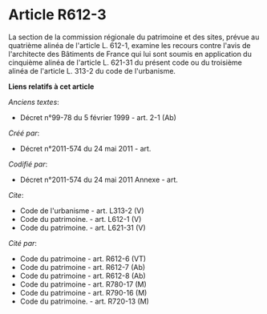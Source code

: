 # Article R612-3

La section de la commission régionale du patrimoine et des sites, prévue au quatrième alinéa de l'article L. 612-1, examine
les recours contre l'avis de l'architecte des Bâtiments de France qui lui sont soumis en application du cinquième alinéa de
l'article L. 621-31 du présent code ou du troisième alinéa de l'article L. 313-2 du code de l'urbanisme.

**Liens relatifs à cet article**

_Anciens textes_:

  - Décret n°99-78 du 5 février 1999 - art. 2-1 (Ab)

_Créé par_:

  - Décret n°2011-574 du 24 mai 2011  - art.

_Codifié par_:

  - Décret n°2011-574 du 24 mai 2011 Annexe - art.

_Cite_:

  - Code de l'urbanisme - art. L313-2 (V)
  - Code du patrimoine. - art. L612-1 (V)
  - Code du patrimoine. - art. L621-31 (V)

_Cité par_:

  - Code du patrimoine - art. R612-6 (VT)
  - Code du patrimoine - art. R612-7 (Ab)
  - Code du patrimoine - art. R612-8 (Ab)
  - Code du patrimoine - art. R780-17 (M)
  - Code du patrimoine - art. R790-16 (M)
  - Code du patrimoine. - art. R720-13 (M)
